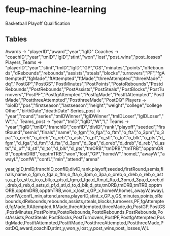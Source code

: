 # feup-machine-learning
Basketball Playoff Qualification


## Tables

Awards -> "playerID","award","year","lgID"
Coaches -> "coachID","year","tmID","lgID","stint","won","lost","post_wins","post_losses"
Players_Teams -> "playerID","year","stint","tmID","lgID","GP","GS","minutes","points","oRebounds","dRebounds","rebounds","assists","steals","blocks","turnovers","PF","fgAttempted","fgMade","ftAttempted","ftMade","threeAttempted","threeMade","dq","PostGP","PostGS","PostMinutes","PostPoints","PostoRebounds","PostdRebounds","PostRebounds","PostAssists","PostSteals","PostBlocks","PostTurnovers","PostPF","PostfgAttempted","PostfgMade","PostftAttempted","PostftMade","PostthreeAttempted","PostthreeMade","PostDQ"
Players -> "bioID","pos","firstseason","lastseason","height","weight","college","collegeOther","birthDate","deathDate"
Series_post -> "year","round","series","tmIDWinner","lgIDWinner","tmIDLoser","lgIDLoser","W","L"
Teams_post -> "year","tmID","lgID","W","L"
Teams -> "year","lgID","tmID","franchID","confID","divID","rank","playoff","seeded","firstRound","semis","finals","name","o_fgm","o_fga","o_ftm","o_fta","o_3pm","o_3pa","o_oreb","o_dreb","o_reb","o_asts","o_pf","o_stl","o_to","o_blk","o_pts","d_fgm","d_fga","d_ftm","d_fta","d_3pm","d_3pa","d_oreb","d_dreb","d_reb","d_asts","d_pf","d_stl","d_to","d_blk","d_pts","tmORB","tmDRB","tmTRB","opptmORB","opptmDRB","opptmTRB","won","lost","GP","homeW","homeL","awayW","awayL","confW","confL","min","attend","arena"


year,lgID,tmID,franchID,confID,divID,rank,playoff,seeded,firstRound,semis,finals,name,o_fgm,o_fga,o_ftm,o_fta,o_3pm,o_3pa,o_oreb,o_dreb,o_reb,o_asts,o_pf,o_stl,o_to,o_blk,o_pts,d_fgm,d_fga,d_ftm,d_fta,d_3pm,d_3pa,d_oreb,d_dreb,d_reb,d_asts,d_pf,d_stl,d_to,d_blk,d_pts,tmORB,tmDRB,tmTRB,opptmORB,opptmDRB,opptmTRB,won_x,lost_x,GP_x,homeW,homeL,awayW,awayL,confW,confL,min,attend,arena,playerID,stint_x,GP_y,GS,minutes,points,oRebounds,dRebounds,rebounds,assists,steals,blocks,turnovers,PF,fgAttempted,fgMade,ftAttempted,ftMade,threeAttempted,threeMade,dq,PostGP,PostGS,PostMinutes,PostPoints,PostoRebounds,PostdRebounds,PostRebounds,PostAssists,PostSteals,PostBlocks,PostTurnovers,PostPF,PostfgAttempted,PostfgMade,PostftAttempted,PostftMade,PostthreeAttempted,PostthreeMade,PostDQ,award,coachID,stint_y,won_y,lost_y,post_wins,post_losses,W,L